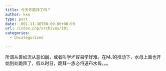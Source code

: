 ```yaml
---
title: 今天你跪拜了吗？
author: kxn
type: post
date: -001-11-30T00:00:00+00:00
url: /index.php/archives/101
categories:
  - Uncategorized

---
```

所谓从善如流从恶如崩，或者叫学坏容易学好难。在MJ的推动下，水母上面也开始到处跪拜了，假以时日，跪拜一族必将遍布水母。。。